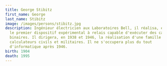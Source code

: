```yaml
---
title: George Stibitz
first_name: George
last_name: Stibitz
image: /images/persons/stibitz.jpg
description: Ingénieur électricien aux Laboratoires Bell, il réalisa, en 1937,
  le premier dispositif expérimental à relais capable d'exécuter des calculs
  binaires. Il dirigera, en 1938 et 1946, la réalisation d'une famille de
  calculateurs civils et militaires. Il ne s'occupera plus du tout
  d'informatique après 1946.
birth: 1904
death: 1995
---
```

